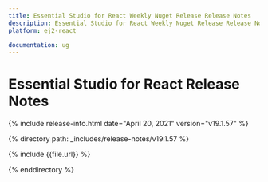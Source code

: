 ```yaml
---
title: Essential Studio for React Weekly Nuget Release Release Notes  
description: Essential Studio for React Weekly Nuget Release Release Notes  
platform: ej2-react

documentation: ug
---
```


# Essential Studio for  React  Release Notes  

{% include release-info.html date="April 20, 2021"   version="v19.1.57"  %} 

{% directory path: _includes/release-notes/v19.1.57 %}

{% include {{file.url}} %}

{% enddirectory %}

